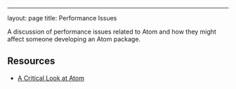---
layout: page
title: Performance Issues

A discussion of performance issues related to Atom and how they might affect
someone developing an Atom package.

## Resources

- [A Critical Look at Atom](http://reza.jelveh.me/2014/02/28/a-critical-look-at-atom.html)
